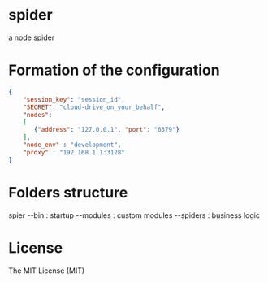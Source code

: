 spider
======

a node spider

Formation of the configuration
======
```JSON
{
    "session_key": "session_id",
    "SECRET": "cloud-drive_on_your_behalf",
    "nodes":
    [
       {"address": "127.0.0.1", "port": "6379"}
    ],
    "node_env" : "development",
    "proxy" : "192.168.1.1:3128"
}
```
Folders structure
======
spier
	--bin		:			startup
	--modules	:			custom modules
	--spiders	:			business logic

License
======
The MIT License (MIT)

